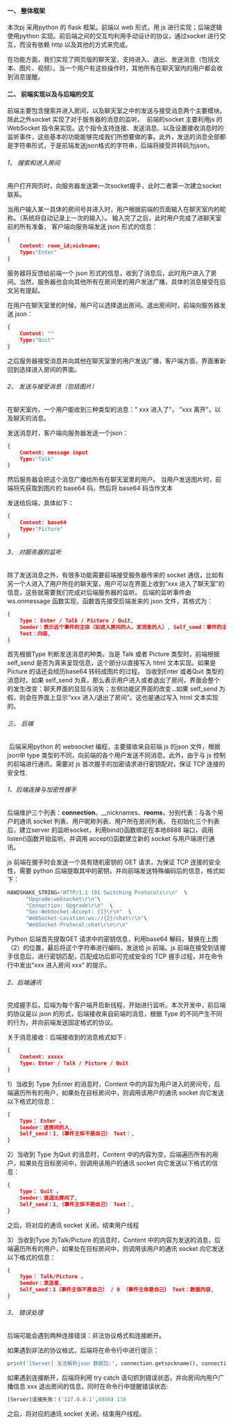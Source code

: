 #### 一、 整体框架 

本次pj 采用python 的 flask 框架。前端以 web 形式，用 js 进行实现；后端逻辑使用python 实现。前后端之间的交互均利用手动设计的协议，通过socket 进行交互，而没有依赖 http 以及其他的方式来完成。 

在功能方面，我们实现了网页版的聊天室，支持进入、退出、发送消息（包括文本、图片、视频）。当一个用户有这些操作时，其他所有在聊天室内的用户都会收到消息提醒。 

#### 二、 前端实现以及与后端的交互 

​	前端主要包含搜索并进入房间，以及聊天室之中的发送与接受消息两个主要模块。除此之外socket 实现了对于服务器的消息的监听。 
​	前端的socket 主要利用js 的WebSocket 指令来实现。这个指令支持连接、发送消息、以及设置接收消息时的监听事件，这些基本的功能能够完成我们所想要做的事。此外，发送的消息全部都是字符串形式，于是前端发送json格式的字符串，后端将接受并转码为json。

###### 1、 搜索和进入房间 

用户打开网页时，向服务器发送第一次socket握手，此时二者第一次建立socket联系。

当用户输入某一具体的房间号并进入时，用户根据前端的页面输入在聊天室内的昵称。（系统将自动记录上一次的输入）。 输入完了之后，此时用户完成了进聊天室前的所有准备，
客户端向服务端发送 json 形式的信息：

```json
{
    Content: room_id;nickname;
    Type:"Enter"
}
```

服务器将反馈给前端一个 json 形式的信息，收到了消息后，此时用户进入了房间。当然，服务器也会向其他所有在房间里的用户发送广播，具体的消息接受在后文另有提起。

在用户在聊天室里的时候，用户可以选择退出房间。退出房间时，前端向服务器发送 json：

```json
{
    Content: ""
    Type:"Quit"
}
```

之后服务器接受消息并向其他在聊天室里的用户发送广播，客户端方面，界面重新回到选择进入房间的界面。 

###### 2、 发送与接受消息（包括图片）

在聊天室内，一个用户能收到三种类型的消息：” xxx 进入了”， ”xxx 离开”，以及聊天的消息。

发送消息时，客户端向服务器发送一个json：

```json
{
    Content: message input
    Type:"Talk"
}
```

然后服务器会把这个消息广播给所有在聊天室里的用户。 
当用户发送图片时，前端将先获取到图片的 base64 码，然后将 base64 码当作文本

发送给后端，具体如下：

```json
{
    Content: base64
    Type:"Picture"
}
```

###### 3、 对服务器的监听 

除了发送消息之外，有很多功能需要前端接受服务器传来的 socket 通信，比如有另一个人进入了用户所在的聊天室，用户可以在界面上收到”xxx 进入了聊天室”的信息，这些就需要我们完成对后端服务器的监听。 后端的监听事件由 ws.onmessage 函数实现，函数首先接受后端发来的 json 文件，其格式为：

```json
{
	Type： Enter / Talk / Picture / Quit, 
	Sender：表示这个事件的主体（如进入房间的人，发消息的人）, Self_send：事件的主体是不是己, 
	Text：内容, 
}
```

首先根据Type 判断发送消息的种类。当是 Talk 或者 Picture 类型时，前端根据self_send 是否为真来呈现信息，这个部分以直接写入 html 文本实现。如果是 Picture 的话还会经历base64 转码成图片的过程。 
当收到Enter 或者Quit 类型的消息时，如果 self_send 为真，那么表示用户进入或者退出了房间，界面会整个的发生改变：聊天界面的显现与消失；左侧功能区界面的改变…如果 self_send 为假，则会在界面上显示”xxx 进入/退出了房间”。这也是通过写入 html 文本实现的。 

###### 三、 后端 

​		后端采用python 的 websocket 编程，主要接收来自前端 js 的json 文件，根据 json中 type 类型的不同，向前端的各个用户发送不同消息。此外，由于与 js 控制的前端进行通讯，需要对 js 首次握手的加密请求进行密钥配对，保证 TCP 连接的安全性.

###### 1、后端连接与加密性握手

​		后端维护三个列表：__connection__、__nicknames、__rooms__，分别代表：与各个用户的通讯 socket 列表、用户昵称列表、用户所在房间列表。 在初始化三个列表后，建立server 的监听socket，利用bind()函数绑定在本地8888 端口，调用listen()函数开始监听。并调用 accept()函数建立新的 socket 与用户端进行通讯。

js 前端在握手时会发送一个具有随机密钥的 GET 请求，为保证 TCP 连接的安全性，需要 python 后端提取其中的密钥，并向前端发送特殊编码后的信息，格式如下：

```python
HANDSHAKE_STRING="HTTP/1.1 101 Switching Protocols\r\n"  \
      "Upgrade:websocket\r\n"\
      "Connection: Upgrade\r\n"  \
      "Sec-WebSocket-Accept: {1}\r\n"  \
      "WebSocket-Location:ws://{2}/chat\r\n"\
      "WebSocket-Protocol:chat\r\n\r\n"
```

Python 后端首先提取GET 请求中的密钥信息，利用base64 解码，替换在上图（2）的位置，最后将这个字符串进行编码，发送给 js 前端。js 前端在接受到该握手信息后，进行密钥匹配，匹配成功后即可完成安全的 TCP 握手过程，并在命令行中发出“xxx 进入房间 xxx” 的提示。

###### 2、后端通讯 

完成握手后，后端为每个客户端开启新线程，开始进行监听。本次开发中，前后端的协议是以 json 的形式，后端接收来自前端的消息，根据 Type 的不同产生不同的行为，并向前端发送固定格式的协议。 

关于消息接收：后端接收到的消息格式如下 :

```json
{
	Content: xxxxx 
	Type: Enter / Talk / Picture / Quit 
}
```

1）当收到 Type 为Enter 的消息时，Content 中的内容为用户进入的房间号，后端遍历所有的用户，如果处在目标房间中，则调用该用户的通讯 socket 向它发送以下格式的信息：

```json
{
	Type： Enter ， 
	Sender：进房间的人, 
	Self_send：1,（事件主体不是自己） Text：, 
}
```

2）当收到 Type 为Quit 的消息时，Content 中的内容为空，后端遍历所有的用户，如果处在目标房间中，则调用该用户的通讯 socket 向它发送以下格式的信息：

```json
{
	Type： Quit ， 
	Sender：谁退出房间了, 
	Self_send：1,（事件主体不是自己） Text：, 
}
```

之后，将对应的通讯 socket 关闭，结束用户线程

3）当收到Type 为Talk/Picture 的消息时，Content 中的内容为发送的消息，后端遍历所有的用户，如果处在目标房间中，则调用该用户的通讯 socket 向它发送以下格式的信息： 

```json
{
	Type： Talk/Picture ， 
	Sender：发送者, 
	Self_send：1（事件主体不是自己） / 0 （事件主体是自己） Text：数据内容, 
}
```

###### 3、 错误处理

后端可能会遇到两种连接错误：非法协议格式和连接断开。

如果遇到非法的协议格式，后端将在命令行中进行提示：

```python
print('[Server] 无法解析json 数据包:', connection.getsockname(), connection.fileno())
```

 如果遇到连接断开，后端将利用 try catch 语句抓到错误状态，并向房间内用户广播信息 xxx 退出房间的信息，同时在命令行中提醒错误状态:

```python
[Server]连接失败：('127.0.0.1',8888) 116
```

之后，将对应的通讯 socket 关闭，结束用户线程。